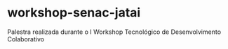# workshop-senac-jatai
Palestra realizada durante o I Workshop Tecnológico de Desenvolvimento Colaborativo
